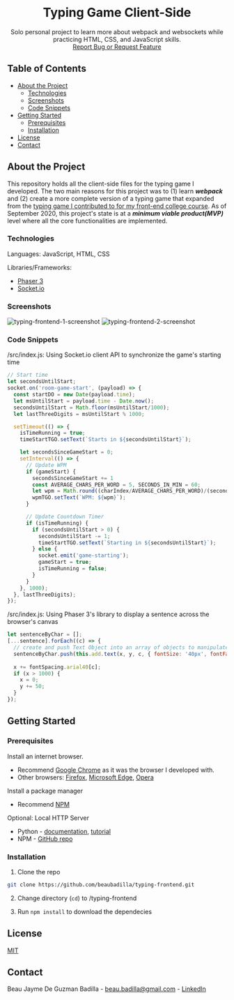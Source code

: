 <br />
<p align="center">
  <h1 align="center">Typing Game Client-Side</h1>

  <p align="center">
    Solo personal project to learn more about webpack and websockets while practicing HTML, CSS, and JavaScript skills.
    <br />
    <a href="https://github.com/beaubadilla/typing-frontend/issues">Report Bug or Request Feature</a>
  </p>
</p>

## Table of Contents

* [About the Project](#about-the-project)
  * [Technologies](#technologies)
  * [Screenshots](#screenshots)
  * [Code Snippets](#code-snippets)
* [Getting Started](#getting-started)
  * [Prerequisites](#prerequisites)
  * [Installation](#installation)
* [License](#license)
* [Contact](#contact)

## About the Project

This repository holds all the client-side files for the typing game I developed. The two main reasons for this project was to (1) learn ***webpack*** and (2) create a more complete version of a typing game that expanded from the [typing game I contributed to for my front-end college course](https://github.com/beaubadilla/cpsc349_frontend_engineering/tree/master/typing-game). As of September 2020, this project's state is at a ***minimum viable product(MVP)*** level where all the core functionalities are implemented.

### Technologies
Languages: JavaScript, HTML, CSS

Libraries/Frameworks:
* [Phaser 3](https://phaser.io/phaser3)
* [Socket.io](https://socket.io/)

### Screenshots

![typing-frontend-1-screenshot](typing-frontend-1-screenshot)
![typing-frontend-2-screenshot](typing-frontend-2-screenshot)

### Code Snippets

/src/index.js: Using Socket.io client API to synchronize the game's starting time
```javascript
// Start time
let secondsUntilStart;
socket.on('room-game-start', (payload) => {
  const startDO = new Date(payload.time);
  let msUntilStart = payload.time - Date.now();
  secondsUntilStart = Math.floor(msUntilStart/1000);
  let lastThreeDigits = msUntilStart % 1000;

  setTimeout(() => {
    isTimeRunning = true;
    timeStartTGO.setText(`Starts in ${secondsUntilStart}`);

    let secondsSinceGameStart = 0;
    setInterval(() => {
      // Update WPM
      if (gameStart) {
        secondsSinceGameStart += 1
        const AVERAGE_CHARS_PER_WORD = 5, SECONDS_IN_MIN = 60;
        let wpm = Math.round((charIndex/AVERAGE_CHARS_PER_WORD)/(secondsSinceGameStart/SECONDS_IN_MIN)).toString(); // here, charIndex represents how many characters the user has correctly typed
        wpmTGO.setText(`WPM: ${wpm}`);
      }

      // Update Countdown Timer
      if (isTimeRunning) {
        if (secondsUntilStart > 0) {
          secondsUntilStart -= 1;
          timeStartTGO.setText(`Starting in ${secondsUntilStart}`);
        } else {
          socket.emit('game-starting');
          gameStart = true;
          isTimeRunning = false;
        }
      }
    }, 1000);
  }, lastThreeDigits);
});
```

/src/index.js: Using Phaser 3's library to display a sentence across the browser's canvas
```javascript
let sentenceByChar = [];
[...sentence].forEach((c) => {
  // create and push Text Object into an array of objects to manipulate each character (especially style)
  sentenceByChar.push(this.add.text(x, y, c, { fontSize: '40px', fontFamily: 'Arial'}));
  
  x += fontSpacing.arial40[c];
  if (x > 1000) {
    x = 0;
    y += 50;
  }
});
```

## Getting Started

### Prerequisites

Install an internet browser. 
* Recommend [Google Chrome](https://www.google.com/chrome/) as it was the browser I developed with. 
* Other browsers: [Firefox](https://www.mozilla.org/en-US/firefox/browsers/), [Microsoft Edge](https://www.microsoft.com/en-us/edge), [Opera](https://www.opera.com/)

Install a package manager
* Recommend [NPM](https://www.npmjs.com/)

Optional: Local HTTP Server
* Python - [documentation](https://docs.python.org/3/library/http.server.html), [tutorial](https://developer.mozilla.org/en-US/docs/Learn/Common_questions/set_up_a_local_testing_server)
* NPM - [GitHub repo](https://github.com/http-party/http-server)

### Installation

1. Clone the repo
```sh
git clone https://github.com/beaubadilla/typing-frontend.git
```
2. Change directory (```cd```) to /typing-frontend

3. Run ```npm install``` to download the dependecies

## License
[MIT](https://choosealicense.com/licenses/mit/)

## Contact

Beau Jayme De Guzman Badilla - beau.badilla@gmail.com - [LinkedIn](https://www.linkedin.com/in/beau-jayme-badilla/)


[typing-frontend-1-screenshot]: /readme-typing-frontend1.jpg
[typing-frontend-2-screenshot]: /readme-typing-frontend2.jpg
